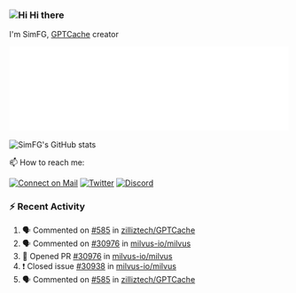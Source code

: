 ### <img src='https://qpluspicture.oss-cn-beijing.aliyuncs.com/6LjjQA/Hi.gif' alt='Hi' width="24"/> Hi there

I'm SimFG, [GPTCache](https://github.com/zilliztech/GPTCache) creator

![Metrics 👋](/metrics.plugin.followup.user.svg)

![SimFG's GitHub stats](https://github-readme-stats.vercel.app/api?username=SimFG&show_icons=true&theme=radical&count_private=true)

📫 How to reach me:

[![Connect on Mail](https://img.shields.io/badge/Ask%20me-anything-1abc9c.svg)](mailto:1142838399@qq.com)
[![Twitter](https://img.shields.io/twitter/follow/FogSim?style=social)](https://twitter.com/FogSim)
[![Discord](https://img.shields.io/discord/1092648432495251507?label=Discord&logo=discord)](https://discord.gg/Q8C6WEjSWV)

### :zap: Recent Activity

<!--START_SECTION:activity-->
1. 🗣 Commented on [#585](https://github.com/zilliztech/GPTCache/issues/585) in [zilliztech/GPTCache](https://github.com/zilliztech/GPTCache)
2. 🗣 Commented on [#30976](https://github.com/milvus-io/milvus/issues/30976) in [milvus-io/milvus](https://github.com/milvus-io/milvus)
3. 💪 Opened PR [#30976](https://github.com/milvus-io/milvus/pull/30976) in [milvus-io/milvus](https://github.com/milvus-io/milvus)
4. ❗️ Closed issue [#30938](https://github.com/milvus-io/milvus/issues/30938) in [milvus-io/milvus](https://github.com/milvus-io/milvus)
5. 🗣 Commented on [#585](https://github.com/zilliztech/GPTCache/issues/585) in [zilliztech/GPTCache](https://github.com/zilliztech/GPTCache)
<!--END_SECTION:activity-->

